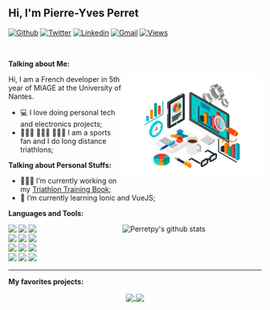 ## Hi, I'm Pierre-Yves Perret

[![Github](https://img.shields.io/badge/-Github-000?style=flat&logo=Github&logoColor=white)](https://github.com/perretpy)
[![Twitter](https://img.shields.io/badge/-Twitter-299DED?style=flat&logo=Twitter&logoColor=white)](https://twitter.com/perretpy)
[![Linkedin](https://img.shields.io/badge/-LinkedIn-blue?style=flat&logo=Linkedin&logoColor=white)](https://www.linkedin.com/in/pierreyvesperret/)
[![Gmail](https://img.shields.io/badge/-Gmail-c14438?style=flat&logo=Gmail&logoColor=white)](mailto:pierreyves.perret@gmail.com)
[![Views](https://views.whatilearened.today/views/github/perretpy/readme.svg)](https://github.com/perretpy)


&nbsp;

**Talking about Me:**

<img width="55%" align="right" alt="Github" src="https://github.com/PERRETPY/PERRETPY/blob/main/webDeveloperClipart.png" />

  Hi, I am a French developer in 5th year of MIAGE at the University of Nantes.
  
  - 💻 I love doing personal tech and electronics projects;
  - 🏊🏼‍♂️ 🚴🏼‍♂️ 🏃🏼‍♂️ I am a sports fan and I do long distance triathlons;
 

**Talking about Personal Stuffs:**

- 👨🏽‍💻 I’m currently working on my [Triathlon Training Book](https://github.com/perretpy/ttb-front);
- 🌱 I’m currently learning Ionic and VueJS;

**Languages and Tools:** 

<p>
  <a href="https://github.com/perretpy">
    <img width="55%" align="right" alt="Perretpy's github stats" src="https://github-readme-stats.vercel.app/api?username=perretpy&show_icons=true&hide_border=true" />
  </a>

  <code><img width="10%" src="https://www.vectorlogo.zone/logos/w3_html5/w3_html5-ar21.svg"></code>
  <code><img width="10%" src="https://www.vectorlogo.zone/logos/w3_css/w3_css-ar21.svg"></code>
  <code><img width="10%" src="https://www.vectorlogo.zone/logos/angular/angular-ar21.svg"></code>
  <br />
  <code><img width="10%" src="https://www.vectorlogo.zone/logos/java/java-ar21.svg"></code>
  <code><img width="10%" src="https://www.vectorlogo.zone/logos/springio/springio-ar21.svg"></code>
  <code><img width="10%" src="https://www.vectorlogo.zone/logos/json/json-ar21.svg"></code>
  <br />
  <code><img width="10%" src="https://www.vectorlogo.zone/logos/mysql/mysql-ar21.svg"></code>
  <code><img width="10%" src="https://www.vectorlogo.zone/logos/postgresql/postgresql-ar21.svg"></code>
  <code><img width="10%" src="https://www.vectorlogo.zone/logos/firebase/firebase-ar21.svg"></code>
  <br />
  <code><img width="10%" src="https://www.vectorlogo.zone/logos/git-scm/git-scm-ar21.svg"></code>
  <code><img width="10%" src="https://www.vectorlogo.zone/logos/jetbrains/jetbrains-ar21.svg"></code>
  <code><img width="10%" src="https://www.vectorlogo.zone/logos/microsoft_powerbi/microsoft_powerbi-ar21.svg"></code>
</p>

---

**My favorites projects:** 

<p align="center">
  <a href="https://github.com/perretpy/pintasso">
    <img align="center" src="https://github-readme-stats.vercel.app/api/pin/?username=perretpy&repo=pintasso" />
  </a>
  <a href="https://github.com/perretpy/petition_back">
    <img align="center" src="https://github-readme-stats.vercel.app/api/pin/?username=perretpy&repo=petition_back" />
  </a>
</p>

<!-- This readme was created by Murillo Comino - https://github.com/onimur -->
